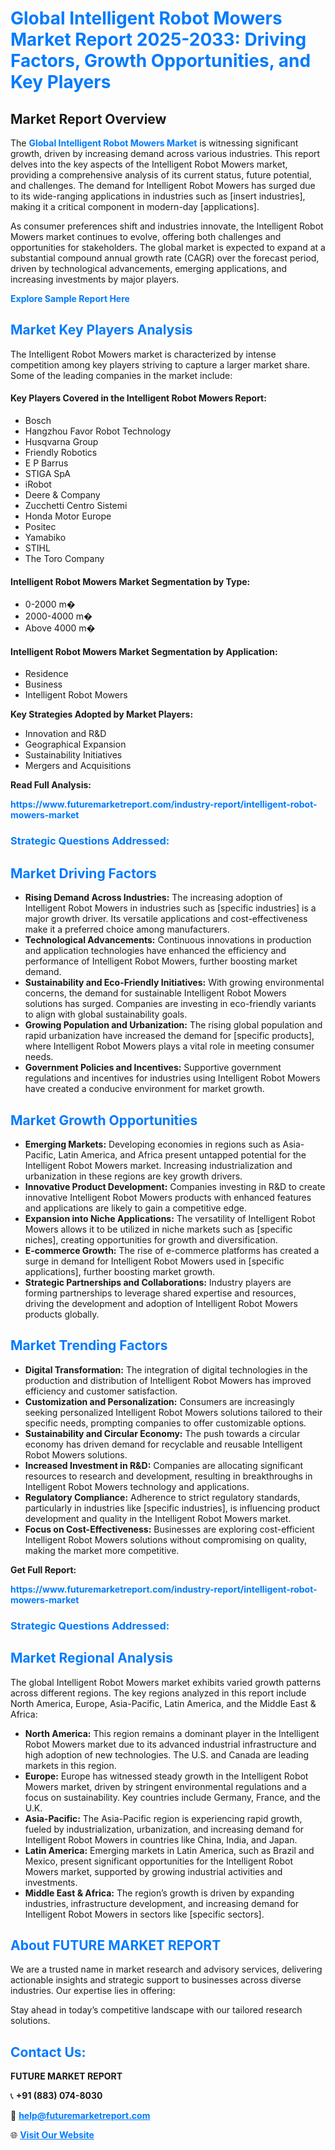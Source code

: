 <h1 style="color: #007BFF;">Global Intelligent Robot Mowers Market Report 2025-2033: Driving Factors, Growth Opportunities, and Key Players</h1>

<section id="overview">
<h2>Market Report Overview</h2>
<p>The <a href="https://www.futuremarketreport.com/industry-report/intelligent-robot-mowers-market" style="color: #007BFF; text-decoration: none;"><strong>Global Intelligent Robot Mowers Market</strong></a> is witnessing significant growth, driven by increasing demand across various industries. This report delves into the key aspects of the Intelligent Robot Mowers market, providing a comprehensive analysis of its current status, future potential, and challenges. The demand for Intelligent Robot Mowers has surged due to its wide-ranging applications in industries such as [insert industries], making it a critical component in modern-day [applications].</p>
<p>As consumer preferences shift and industries innovate, the Intelligent Robot Mowers market continues to evolve, offering both challenges and opportunities for stakeholders. The global market is expected to expand at a substantial compound annual growth rate (CAGR) over the forecast period, driven by technological advancements, emerging applications, and increasing investments by major players.</p>
</section>

<section id="overview">
<p><a href="https://www.futuremarketreport.com/request-sample/reportId=127747" style="color: #007BFF; text-decoration: none;"><strong>Explore Sample Report Here</strong></a></p>
</section>

<section id="key-players">
<h2 style="color: #007BFF;">Market Key Players Analysis</h2>
<p>The Intelligent Robot Mowers market is characterized by intense competition among key players striving to capture a larger market share. Some of the leading companies in the market include:</p>
<h4>Key Players Covered in the Intelligent Robot Mowers Report:</h4>
<ul><li>Bosch</li><li>Hangzhou Favor Robot Technology</li><li>Husqvarna Group</li><li>Friendly Robotics</li><li>E P Barrus</li><li>STIGA SpA</li><li>iRobot</li><li>Deere &amp; Company</li><li>Zucchetti Centro Sistemi</li><li>Honda Motor Europe</li><li>Positec</li><li>Yamabiko</li><li>STIHL</li><li>The Toro Company</li></ul>
<h4>Intelligent Robot Mowers Market Segmentation by Type:</h4>
<ul><li>0-2000 m�</li><li>2000-4000 m�</li><li>Above 4000 m�</li></ul>

<h4>Intelligent Robot Mowers Market Segmentation by Application:</h4>
<ul><li>Residence</li><li>Business</li><li>Intelligent Robot Mowers</li></ul>
<p><strong>Key Strategies Adopted by Market Players:</strong></p>
<ul>
<li>Innovation and R&D</li>
<li>Geographical Expansion</li>
<li>Sustainability Initiatives</li>
<li>Mergers and Acquisitions</li>
</ul>
</section>

<section>
<p><strong>Read Full Analysis: </strong></p><a href="https://www.futuremarketreport.com/industry-report/intelligent-robot-mowers-market" style="color: #007BFF; text-decoration: none;"><strong>https://www.futuremarketreport.com/industry-report/intelligent-robot-mowers-market</strong></a>
<h3 style="color: #007BFF;">Strategic Questions Addressed:</h3>
</section>

<section id="driving-factors">
<h2 style="color: #007BFF;">Market Driving Factors</h2>
<ul>
<li><strong>Rising Demand Across Industries:</strong> The increasing adoption of Intelligent Robot Mowers in industries such as [specific industries] is a major growth driver. Its versatile applications and cost-effectiveness make it a preferred choice among manufacturers.</li>
<li><strong>Technological Advancements:</strong> Continuous innovations in production and application technologies have enhanced the efficiency and performance of Intelligent Robot Mowers, further boosting market demand.</li>
<li><strong>Sustainability and Eco-Friendly Initiatives:</strong> With growing environmental concerns, the demand for sustainable Intelligent Robot Mowers solutions has surged. Companies are investing in eco-friendly variants to align with global sustainability goals.</li>
<li><strong>Growing Population and Urbanization:</strong> The rising global population and rapid urbanization have increased the demand for [specific products], where Intelligent Robot Mowers plays a vital role in meeting consumer needs.</li>
<li><strong>Government Policies and Incentives:</strong> Supportive government regulations and incentives for industries using Intelligent Robot Mowers have created a conducive environment for market growth.</li>
</ul>
</section>

<section id="growth-opportunities">
<h2 style="color: #007BFF;">Market Growth Opportunities</h2>
<ul>
<li><strong>Emerging Markets:</strong> Developing economies in regions such as Asia-Pacific, Latin America, and Africa present untapped potential for the Intelligent Robot Mowers market. Increasing industrialization and urbanization in these regions are key growth drivers.</li>
<li><strong>Innovative Product Development:</strong> Companies investing in R&D to create innovative Intelligent Robot Mowers products with enhanced features and applications are likely to gain a competitive edge.</li>
<li><strong>Expansion into Niche Applications:</strong> The versatility of Intelligent Robot Mowers allows it to be utilized in niche markets such as [specific niches], creating opportunities for growth and diversification.</li>
<li><strong>E-commerce Growth:</strong> The rise of e-commerce platforms has created a surge in demand for Intelligent Robot Mowers used in [specific applications], further boosting market growth.</li>
<li><strong>Strategic Partnerships and Collaborations:</strong> Industry players are forming partnerships to leverage shared expertise and resources, driving the development and adoption of Intelligent Robot Mowers products globally.</li>
</ul>
</section>

<section id="trending-factors">
<h2 style="color: #007BFF;">Market Trending Factors</h2>
<ul>
<li><strong>Digital Transformation:</strong> The integration of digital technologies in the production and distribution of Intelligent Robot Mowers has improved efficiency and customer satisfaction.</li>
<li><strong>Customization and Personalization:</strong> Consumers are increasingly seeking personalized Intelligent Robot Mowers solutions tailored to their specific needs, prompting companies to offer customizable options.</li>
<li><strong>Sustainability and Circular Economy:</strong> The push towards a circular economy has driven demand for recyclable and reusable Intelligent Robot Mowers solutions.</li>
<li><strong>Increased Investment in R&D:</strong> Companies are allocating significant resources to research and development, resulting in breakthroughs in Intelligent Robot Mowers technology and applications.</li>
<li><strong>Regulatory Compliance:</strong> Adherence to strict regulatory standards, particularly in industries like [specific industries], is influencing product development and quality in the Intelligent Robot Mowers market.</li>
<li><strong>Focus on Cost-Effectiveness:</strong> Businesses are exploring cost-efficient Intelligent Robot Mowers solutions without compromising on quality, making the market more competitive.</li>
</ul>
</section>

<section>
<p><strong>Get Full Report: </strong></p><a href="https://www.futuremarketreport.com/industry-report/intelligent-robot-mowers-market" style="color: #007BFF; text-decoration: none;"><strong>https://www.futuremarketreport.com/industry-report/intelligent-robot-mowers-market</strong></a>
<h3 style="color: #007BFF;">Strategic Questions Addressed:</h3>
</section>


<section id="regional-analysis">
<h2 style="color: #007BFF;">Market Regional Analysis</h2>
<p>The global Intelligent Robot Mowers market exhibits varied growth patterns across different regions. The key regions analyzed in this report include North America, Europe, Asia-Pacific, Latin America, and the Middle East & Africa:</p>
<ul>
<li><strong>North America:</strong> This region remains a dominant player in the Intelligent Robot Mowers market due to its advanced industrial infrastructure and high adoption of new technologies. The U.S. and Canada are leading markets in this region.</li>
<li><strong>Europe:</strong> Europe has witnessed steady growth in the Intelligent Robot Mowers market, driven by stringent environmental regulations and a focus on sustainability. Key countries include Germany, France, and the U.K.</li>
<li><strong>Asia-Pacific:</strong> The Asia-Pacific region is experiencing rapid growth, fueled by industrialization, urbanization, and increasing demand for Intelligent Robot Mowers in countries like China, India, and Japan.</li>
<li><strong>Latin America:</strong> Emerging markets in Latin America, such as Brazil and Mexico, present significant opportunities for the Intelligent Robot Mowers market, supported by growing industrial activities and investments.</li>
<li><strong>Middle East & Africa:</strong> The region’s growth is driven by expanding industries, infrastructure development, and increasing demand for Intelligent Robot Mowers in sectors like [specific sectors].</li>
</ul>
</section>

<footer>
<h2 style="color: #007BFF;">About FUTURE MARKET REPORT</h2>
<p>We are a trusted name in market research and advisory services, delivering actionable insights and strategic support to businesses across diverse industries. Our expertise lies in offering:</p>

<p>Stay ahead in today’s competitive landscape with our tailored research solutions.</p>

<h2 style="color: #007BFF;">Contact Us:</h2>
<p><strong>FUTURE MARKET REPORT</strong></p>
<p>📞 <strong>+91 (883) 074-8030</strong></p>
<p>📧 <strong><a href="mailto:help@futuremarketreport.com" style="color: #007BFF;">help@futuremarketreport.com</a></strong></p>
<p>🌐 <strong><a href="https://www.futuremarketreport.com/" style="color: #007BFF;">Visit Our Website</a></strong></p>
</footer>